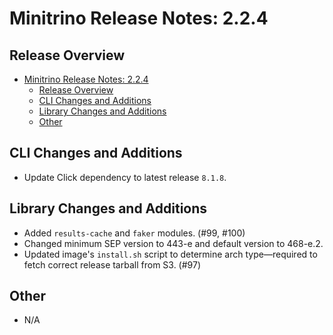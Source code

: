 # Minitrino Release Notes: 2.2.4

## Release Overview

- [Minitrino Release Notes: 2.2.4](#minitrino-release-notes-224)
  - [Release Overview](#release-overview)
  - [CLI Changes and Additions](#cli-changes-and-additions)
  - [Library Changes and Additions](#library-changes-and-additions)
  - [Other](#other)

## CLI Changes and Additions

- Update Click dependency to latest release `8.1.8`.

## Library Changes and Additions

- Added `results-cache` and `faker` modules. (#99, #100)
- Changed minimum SEP version to 443-e and default version to 468-e.2.
- Updated image's `install.sh` script to determine arch type––required to fetch
  correct release tarball from S3. (#97)

## Other

- N/A
